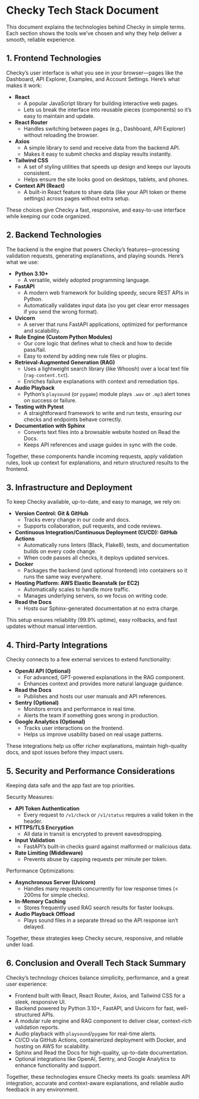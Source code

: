 # Checky Tech Stack Document

This document explains the technologies behind Checky in simple terms. Each section shows the tools we’ve chosen and why they help deliver a smooth, reliable experience.

## 1. Frontend Technologies

Checky’s user interface is what you see in your browser—pages like the Dashboard, API Explorer, Examples, and Account Settings. Here’s what makes it work:

- **React**
  - A popular JavaScript library for building interactive web pages.
  - Lets us break the interface into reusable pieces (components) so it’s easy to maintain and update.
- **React Router**
  - Handles switching between pages (e.g., Dashboard, API Explorer) without reloading the browser.
- **Axios**
  - A simple library to send and receive data from the backend API.
  - Makes it easy to submit checks and display results instantly.
- **Tailwind CSS**
  - A set of styling utilities that speeds up design and keeps our layouts consistent.
  - Helps ensure the site looks good on desktops, tablets, and phones.
- **Context API (React)**
  - A built-in React feature to share data (like your API token or theme settings) across pages without extra setup.

These choices give Checky a fast, responsive, and easy-to-use interface while keeping our code organized.

## 2. Backend Technologies

The backend is the engine that powers Checky’s features—processing validation requests, generating explanations, and playing sounds. Here’s what we use:

- **Python 3.10+**
  - A versatile, widely adopted programming language.
- **FastAPI**
  - A modern web framework for building speedy, secure REST APIs in Python.
  - Automatically validates input data (so you get clear error messages if you send the wrong format).
- **Uvicorn**
  - A server that runs FastAPI applications, optimized for performance and scalability.
- **Rule Engine (Custom Python Modules)**
  - Our core logic that defines what to check and how to decide pass/fail.
  - Easy to extend by adding new rule files or plugins.
- **Retrieval-Augmented Generation (RAG)**
  - Uses a lightweight search library (like Whoosh) over a local text file (`rag-content.txt`).
  - Enriches failure explanations with context and remediation tips.
- **Audio Playback**
  - Python’s `playsound` (or `pygame`) module plays `.wav` or `.mp3` alert tones on success or failure.
- **Testing with Pytest**
  - A straightforward framework to write and run tests, ensuring our checks and endpoints behave correctly.
- **Documentation with Sphinx**
  - Converts text files into a browsable website hosted on Read the Docs.
  - Keeps API references and usage guides in sync with the code.

Together, these components handle incoming requests, apply validation rules, look up context for explanations, and return structured results to the frontend.

## 3. Infrastructure and Deployment

To keep Checky available, up-to-date, and easy to manage, we rely on:

- **Version Control: Git & GitHub**
  - Tracks every change in our code and docs.
  - Supports collaboration, pull requests, and code reviews.
- **Continuous Integration/Continuous Deployment (CI/CD): GitHub Actions**
  - Automatically runs linters (Black, Flake8), tests, and documentation builds on every code change.
  - When code passes all checks, it deploys updated services.
- **Docker**
  - Packages the backend (and optional frontend) into containers so it runs the same way everywhere.
- **Hosting Platform: AWS Elastic Beanstalk (or EC2)**
  - Automatically scales to handle more traffic.
  - Manages underlying servers, so we focus on writing code.
- **Read the Docs**
  - Hosts our Sphinx-generated documentation at no extra charge.

This setup ensures reliability (99.9% uptime), easy rollbacks, and fast updates without manual intervention.

## 4. Third-Party Integrations

Checky connects to a few external services to extend functionality:

- **OpenAI API (Optional)**
  - For advanced, GPT-powered explanations in the RAG component.
  - Enhances context and provides more natural language guidance.
- **Read the Docs**
  - Publishes and hosts our user manuals and API references.
- **Sentry (Optional)**
  - Monitors errors and performance in real time.
  - Alerts the team if something goes wrong in production.
- **Google Analytics (Optional)**
  - Tracks user interactions on the frontend.
  - Helps us improve usability based on real usage patterns.

These integrations help us offer richer explanations, maintain high-quality docs, and spot issues before they impact users.

## 5. Security and Performance Considerations

Keeping data safe and the app fast are top priorities.

Security Measures:
- **API Token Authentication**
  - Every request to `/v1/check` or `/v1/status` requires a valid token in the header.
- **HTTPS/TLS Encryption**
  - All data in transit is encrypted to prevent eavesdropping.
- **Input Validation**
  - FastAPI’s built-in checks guard against malformed or malicious data.
- **Rate Limiting (Middleware)**
  - Prevents abuse by capping requests per minute per token.

Performance Optimizations:
- **Asynchronous Server (Uvicorn)**
  - Handles many requests concurrently for low response times (< 200ms for simple checks).
- **In-Memory Caching**
  - Stores frequently used RAG search results for faster lookups.
- **Audio Playback Offload**
  - Plays sound files in a separate thread so the API response isn’t delayed.

Together, these strategies keep Checky secure, responsive, and reliable under load.

## 6. Conclusion and Overall Tech Stack Summary

Checky’s technology choices balance simplicity, performance, and a great user experience:

- Frontend built with React, React Router, Axios, and Tailwind CSS for a sleek, responsive UI.
- Backend powered by Python 3.10+, FastAPI, and Uvicorn for fast, well-structured APIs.
- A modular rule engine and RAG component to deliver clear, context-rich validation reports.
- Audio playback with `playsound`/`pygame` for real-time alerts.
- CI/CD via GitHub Actions, containerized deployment with Docker, and hosting on AWS for scalability.
- Sphinx and Read the Docs for high-quality, up-to-date documentation.
- Optional integrations like OpenAI, Sentry, and Google Analytics to enhance functionality and support.

Together, these technologies ensure Checky meets its goals: seamless API integration, accurate and context-aware explanations, and reliable audio feedback in any environment.